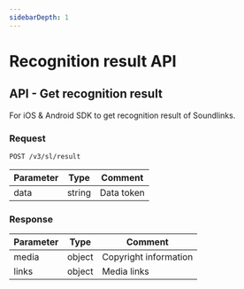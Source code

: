 ```yaml
---
sidebarDepth: 1
---
```


# Recognition result API

## API - Get recognition result

For iOS & Android SDK to get recognition result of Soundlinks.

### Request

```
POST /v3/sl/result
```

| Parameter | Type | Comment |
| ----- | ---- | ---- |
| data | string | Data token |

### Response

| Parameter | Type | Comment |
| ----- | ---- | ---- |
| media | object | Copyright information |
| links | object | Media links |
